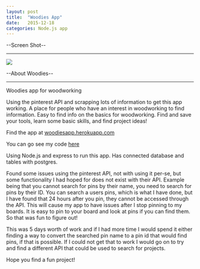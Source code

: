 ```yaml
---
layout: post
title:  "Woodies App"
date:   2015-12-18
categories: Node.js app
---
```


--Screen Shot--
<hr>

<img src="../../../../../../../images/Woodies.jpg">

--About Woodies--
<hr>

Woodies app for woodworking

Using the pinterest API and scrapping lots of information to get this app working. A place for people who have an interest in woodworking to find information. Easy to find info on the basics for woodworking. Find and save your tools, learn some basic skills, and find project ideas!

Find the app at <a href="https://woodiesapp.herokuapp.com">woodiesapp.herokuapp.com</a>

You can go see my code <a href="https://github.com/egervais7/woodies">here</a>


Using Node.js and express to run this app. Has connected database and tables with postgres.

Found some issues using the pinterest API, not with using it per-se, but some functionality I had hoped for does not exist with their API. Example being that you cannot search for pins by their name, you need to search for pins by their ID. You can search a users pins, which is what I have done, but I have found that 24 hours after you pin, they cannot be accessed through the API. This will cause my app to have issues after I stop pinning to my boards. It is easy to pin to your board and look at pins if you can find them. So that was fun to figure out!

This was 5 days worth of work and if I had more time I would spend it either finding a way to convert the searched pin name to a pin id that would find pins, if that is possible. If I could not get that to work I would go on to try and find a different API that could be used to search for projects.

Hope you find a fun project!
